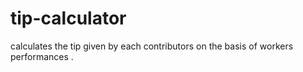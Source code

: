# tip-calculator
calculates the tip given by each contributors on the basis of workers performances .
